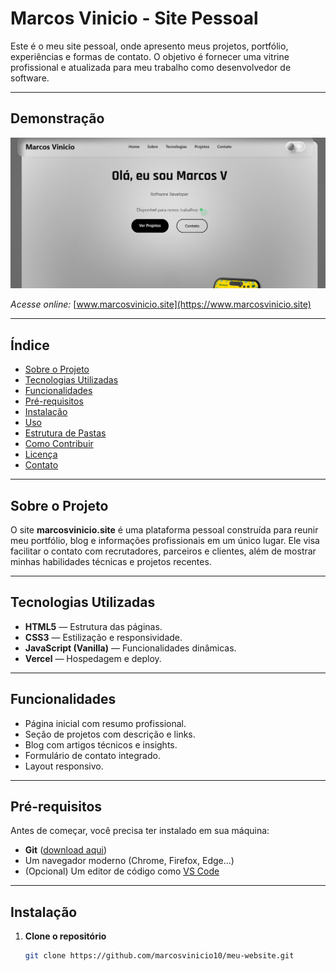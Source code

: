 # Marcos Vinicio - Site Pessoal

Este é o meu site pessoal, onde apresento meus projetos, portfólio, experiências e formas de contato. O objetivo é fornecer uma vitrine profissional e atualizada para meu trabalho como desenvolvedor de software.

---

## Demonstração

![Screenshot do site](docs/images/demo.png)

*Acesse online:* [www.marcosvinicio.site](https://www.marcosvinicio.site)

---

## Índice

- [Sobre o Projeto](#sobre-o-projeto)  
- [Tecnologias Utilizadas](#tecnologias-utilizadas)  
- [Funcionalidades](#funcionalidades)  
- [Pré-requisitos](#pré-requisitos)  
- [Instalação](#instalação)  
- [Uso](#uso)  
- [Estrutura de Pastas](#estrutura-de-pastas)  
- [Como Contribuir](#como-contribuir)  
- [Licença](#licença)  
- [Contato](#contato)  

---

## Sobre o Projeto

O site **marcosvinicio.site** é uma plataforma pessoal construída para reunir meu portfólio, blog e informações profissionais em um único lugar. Ele visa facilitar o contato com recrutadores, parceiros e clientes, além de mostrar minhas habilidades técnicas e projetos recentes.

---

## Tecnologias Utilizadas

- **HTML5** — Estrutura das páginas.  
- **CSS3** — Estilização e responsividade.  
- **JavaScript (Vanilla)** — Funcionalidades dinâmicas.  
- **Vercel** — Hospedagem e deploy.  

---

## Funcionalidades

- Página inicial com resumo profissional.  
- Seção de projetos com descrição e links.  
- Blog com artigos técnicos e insights.  
- Formulário de contato integrado.  
- Layout responsivo.  

---

## Pré-requisitos

Antes de começar, você precisa ter instalado em sua máquina:

- **Git** ([download aqui](https://git-scm.com/downloads))  
- Um navegador moderno (Chrome, Firefox, Edge...)  
- (Opcional) Um editor de código como [VS Code](https://code.visualstudio.com/)  

---

## Instalação

1. **Clone o repositório**  
   ```bash
   git clone https://github.com/marcosvinicio10/meu-website.git
